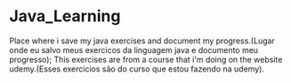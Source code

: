 # Java_Learning
Place where i save my java exercises and document my progress.(Lugar onde eu salvo meus exercicos da linguagem java e documento meu progresso);
This exercises are from a course that i'm doing on the website udemy.(Esses exercicios são do curso que estou fazendo na udemy).
